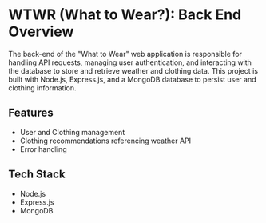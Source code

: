 # WTWR (What to Wear?): Back End Overview

The back-end of the "What to Wear" web application is responsible for handling API requests, managing user authentication, and interacting with the database to store and retrieve weather and clothing data. This project is built with Node.js, Express.js, and a MongoDB database to persist user and clothing information.

## Features

- User and Clothing management
- Clothing recommendations referencing weather API
- Error handling

## Tech Stack

- Node.js
- Express.js
- MongoDB

